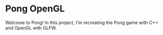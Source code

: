 # Pong OpenGL
Welcome to Pong! In this project, I'm recreating the Pong game with C++ and OpenGL with GLFW.
